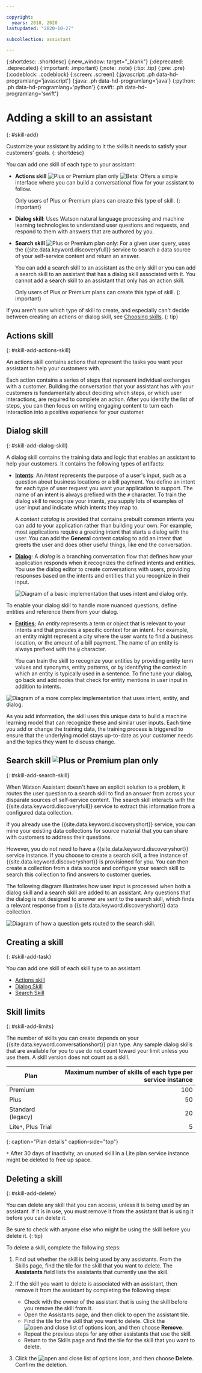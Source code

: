 ```yaml
---

copyright:
  years: 2018, 2020
lastupdated: "2020-10-27"

subcollection: assistant

---
```


{:shortdesc: .shortdesc}
{:new_window: target="_blank"}
{:deprecated: .deprecated}
{:important: .important}
{:note: .note}
{:tip: .tip}
{:pre: .pre}
{:codeblock: .codeblock}
{:screen: .screen}
{:javascript: .ph data-hd-programlang='javascript'}
{:java: .ph data-hd-programlang='java'}
{:python: .ph data-hd-programlang='python'}
{:swift: .ph data-hd-programlang='swift'}

# Adding a skill to an assistant
{: #skill-add}

Customize your assistant by adding to it the skills it needs to satisfy your customers' goals.
{: shortdesc}

You can add one skill of each type to your assistant:

- **Actions skill** ![Plus or Premium plan only](images/plus.png) ![Beta](images/beta.png): Offers a simple interface where you can build a conversational flow for your assistant to follow.

  Only users of Plus or Premium plans can create this type of skill.
  {: important}

- **Dialog skill**: Uses Watson natural language processing and machine learning technologies to understand user questions and requests, and respond to them with answers that are authored by you.

- **Search skill** ![Plus or Premium plan only](images/plus.png): For a given user query, uses the {{site.data.keyword.discoveryfull}} service to search a data source of your self-service content and return an answer.

  You can add a search skill to an assistant as the only skill or you can add a search skill to an assistant that has a dialog skill associated with it. You cannot add a search skill to an assistant that only has an action skill.

  Only users of Plus or Premium plans can create this type of skill.
  {: important}

If you aren't sure which type of skill to create, and especially can't decide between creating an actions or dialog skill, see [Choosing skills](/docs/assistant?topic=assistant-skills-choose).
{: tip}

## Actions skill
{: #skill-add-actions-skill}

An actions skill contains actions that represent the tasks you want your assistant to help your customers with.

Each action contains a series of steps that represent individual exchanges with a customer. Building the conversation that your assistant has with your customers is fundamentally about deciding which steps, or which user interactions, are required to complete an action. After you identify the list of steps, you can then focus on writing engaging content to turn each interaction into a positive experience for your customer.

## Dialog skill
{: #skill-add-dialog-skill}

A dialog skill contains the training data and logic that enables an assistant to help your customers. It contains the following types of artifacts:

- [**Intents**](/docs/assistant?topic=assistant-intents): An *intent* represents the purpose of a user's input, such as a question about business locations or a bill payment. You define an intent for each type of user request you want your application to support. The name of an intent is always prefixed with the `#` character. To train the dialog skill to recognize your intents, you supply lots of examples of user input and indicate which intents they map to.

  A *content catalog* is provided that contains prebuilt common intents you can add to your application rather than building your own. For example, most applications require a greeting intent that starts a dialog with the user. You can add the **General** content catalog to add an intent that greets the user and does other useful things, like end the conversation.

- [**Dialog**](/docs/assistant?topic=assistant-dialog-build): A *dialog* is a branching conversation flow that defines how your application responds when it recognizes the defined intents and entities. You use the dialog editor to create conversations with users, providing responses based on the intents and entities that you recognize in their input.

  ![Diagram of a basic implementation that uses intent and dialog only.](images/basic-impl.png)

To enable your dialog skill to handle more nuanced questions, define entities and reference them from your dialog.

- [**Entities**](/docs/assistant?topic=assistant-entities); An *entity* represents a term or object that is relevant to your intents and that provides a specific context for an intent. For example, an entity might represent a city where the user wants to find a business location, or the amount of a bill payment. The name of an entity is always prefixed with the `@` character.

  You can train the skill to recognize your entities by providing entity term values and synonyms, entity patterns, or by identifying the context in which an entity is typically used in a sentence. To fine tune your dialog, go back and add nodes that check for entity mentions in user input in addition to intents.

![Diagram of a more complex implementation that uses intent, entity, and dialog.](images/complex-impl.png)

As you add information, the skill uses this unique data to build a machine learning model that can recognize these and similar user inputs. Each time you add or change the training data, the training process is triggered to ensure that the underlying model stays up-to-date as your customer needs and the topics they want to discuss change.

## Search skill ![Plus or Premium plan only](images/plus.png)
{: #skill-add-search-skill}

When Watson Assistant doesn't have an explicit solution to a problem, it routes the user question to a search skill to find an answer from across your disparate sources of self-service content. The search skill interacts with the {{site.data.keyword.discoveryfull}} service to extract this information from a configured data collection.

If you already use the {{site.data.keyword.discoveryshort}} service, you can mine your existing data collections for source material that you can share with customers to address their questions.

However, you do not need to have a {{site.data.keyword.discoveryshort}} service instance. If you choose to create a search skill, a free instance of {{site.data.keyword.discoveryshort}} is provisioned for you. You can then create a collection from a data source and configure your search skill to search this collection to find answers to customer queries.

The following diagram illustrates how user input is processed when both a dialog skill and a search skill are added to an assistant. Any questions that the dialog is not designed to answer are sent to the search skill, which finds a relevant response from a {{site.data.keyword.discoveryshort}} data collection.

![Diagram of how a question gets routed to the search skill.](images/search-skill-diagram.png)

## Creating a skill
{: #skill-add-task}

You can add one skill of each skill type to an assistant.

- [Actions skill](/docs/assistant?topic=assistant-skill-actions-add)
- [Dialog Skill](/docs/assistant?topic=assistant-skill-dialog-add)
- [Search Skill](/docs/assistant?topic=assistant-skill-search-add)

## Skill limits
{: #skill-add-limits}

The number of skills you can create depends on your {{site.data.keyword.conversationshort}} plan type. Any sample dialog skills that are available for you to use do not count toward your limit unless you use them. A skill version does not count as a skill.

| Plan     | Maximum number of skills of each type per service instance |
|------------------|----------------------------:|
| Premium          |                         100 |
| Plus             |                          50 |
| Standard (legacy) |                         20 |
| Lite`*`, Plus Trial |                        5 |
{: caption="Plan details" caption-side="top"}

`*` After 30 days of inactivity, an unused skill in a Lite plan service instance might be deleted to free up space.

## Deleting a skill
{: #skill-add-delete}

You can delete any skill that you can access, unless it is being used by an assistant. If it is in use, you must remove it from the assistant that is using it before you can delete it.

Be sure to check with anyone else who might be using the skill before you delete it.
{: tip}

To delete a skill, complete the following steps:

1.  Find out whether the skill is being used by any assistants. From the Skills page, find the tile for the skill that you want to delete. The **Assistants** field lists the assistants that currently use the skill.

1.  If the skill you want to delete is associated with an assistant, then remove it from the assistant by completing the following steps:

    - Check with the owner of the assistant that is using the skill before you remove the skill from it.
    - Open the Assistants page, and then click to open the assistant tile.
    - Find the tile for the skill that you want to delete. Click the ![open and close list of options](images/kabob-beta.png) icon, and then choose **Remove**.
    - Repeat the previous steps for any other assistants that use the skill.
    - Return to the Skills page and find the tile for the skill that you want to delete.

1.  Click the ![open and close list of options](images/kabob-beta.png) icon, and then choose **Delete**. Confirm the deletion.
